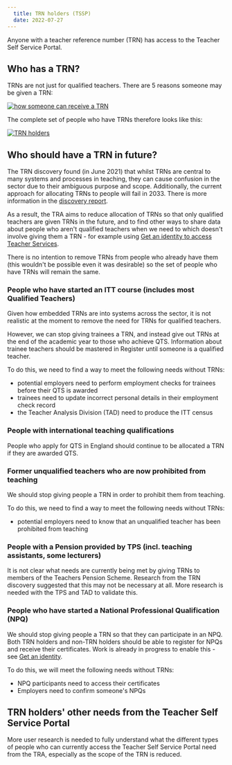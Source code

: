 ```yaml
---
  title: TRN holders (TSSP)
  date: 2022-07-27
---
```


Anyone with a teacher reference number (TRN) has access to the Teacher Self Service Portal.

## Who has a TRN?

TRNs are not just for qualified teachers. There are 5 reasons someone may be given a TRN:

[![how someone can receive a TRN](who-gets-a-trn.png)](who-gets-a-trn.png)


The complete set of people who have TRNs therefore looks like this:

[![TRN holders](trn-holders.jpg)](trn-holders.jpg)


## Who should have a TRN in future?

The TRN discovery found (in June 2021) that whilst TRNs are central to many systems and processes in teaching, they can cause confusion in the sector due to their ambiguous purpose and scope. Additionally, the current approach for allocating TRNs to people will fail in 2033. There is more information in the [discovery report](https://docs.google.com/presentation/d/1_HHakvgKrb8se-Pk-Tz6tENjpoBqgKQzhXkZHRolinE/edit?usp=sharing).  

As a result, the TRA aims to reduce allocation of TRNs so that only qualified teachers are given TRNs in the future, and to find other ways to share data about people who aren't qualified teachers when we need to which doesn't involve giving them a TRN - for example using [Get an identity to access Teacher Services](/get-an-identity).

There is no intention to remove TRNs from people who already have them (this wouldn't be possible even it was desirable) so the set of people who have TRNs will remain the same.

### People who have started an ITT course (includes most Qualified Teachers)

Given how embedded TRNs are into systems across the sector, it is not realistic at the moment to remove the need for TRNs for qualified teachers.

However, we can stop giving trainees a TRN, and instead give out TRNs at the end of the academic year to those who achieve QTS. Information about trainee teachers should be mastered in Register until someone is a qualified teacher. 

To do this, we need to find a way to meet the following needs without TRNs:

-  potential employers need to perform employment checks for trainees before their QTS is awarded
- trainees need to update incorrect personal details in their employment check record
- the Teacher Analysis Division (TAD) need to produce the ITT census


### People with international teaching qualifications

People who apply for QTS in England should continue to be allocated a TRN if they are awarded QTS.


### Former unqualified teachers who are now prohibited from teaching

We should stop giving people a TRN in order to prohibit them from teaching. 

To do this, we need to find a way to meet the following needs without TRNs:

-  potential employers need to know that an unqualified teacher has been prohibited from teaching

### People with a Pension provided by TPS (incl. teaching assistants, some lecturers)

It is not clear what needs are currently being met by giving TRNs to members of the Teachers Pension Scheme. Research from the TRN discovery suggested that this may not be necessary at all. More research is needed with the TPS and TAD to validate this.

### People who have started a National Professional Qualification (NPQ)

We should stop giving people a TRN so that they can participate in an NPQ. Both TRN holders and non-TRN holders should be able to register for NPQs and receive their certificates. Work is already in progress to enable this - see [Get an identity](/get-an-identity). 

To do this, we will meet the following needs without TRNs:

- NPQ participants need to access their certificates
- Employers need to confirm someone's NPQs


## TRN holders' other needs from the Teacher Self Service Portal

More user research is needed to fully understand what the different types of people who can currently access the Teacher Self Service Portal need from the TRA, especially as the scope of the TRN is reduced. 